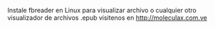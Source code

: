 Instale fbreader en Linux para visualizar archivo o cualquier otro visualizador de archivos .epub
visitenos en http://moleculax.com.ve

